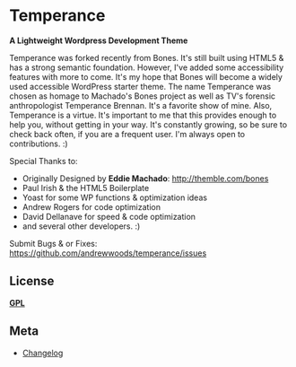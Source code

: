 # Temperance
__A Lightweight Wordpress Development Theme__

Temperance was forked recently from Bones. It's still built using HTML5 & has a
strong semantic foundation. However, I've added some accessibility features
with more to come. It's my hope that Bones will become a widely used accessible
WordPress starter theme. The name Temperance was chosen as homage to Machado's
Bones project as well as TV's forensic anthropologist Temperance Brennan. It's
a favorite show of mine.  Also, Temperance is a virtue. It's important to me
that this provides enough to help you, without getting in your way. It's
constantly growing, so be sure to check back often, if you are a frequent user.
I'm always open to contributions. :)


Special Thanks to:
* Originally Designed by **Eddie Machado**: http://themble.com/bones
* Paul Irish & the HTML5 Boilerplate
* Yoast for some WP functions & optimization ideas
* Andrew Rogers for code optimization
* David Dellanave for speed & code optimization
* and several other developers. :)

Submit Bugs & or Fixes:
https://github.com/andrewwoods/temperance/issues


## License
__[GPL](http://opensource.org/licenses/GPL-3.0)__


## Meta
* [Changelog](../../blob/master/CHANGELOG.md)
